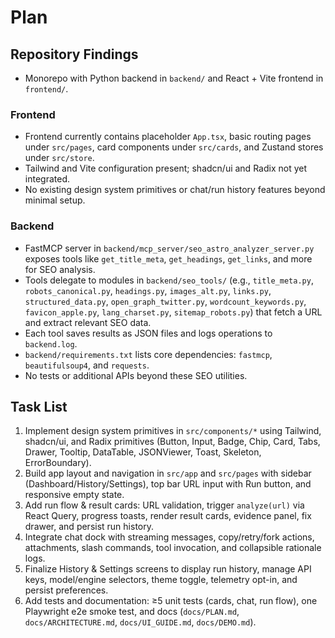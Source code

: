 # Plan

## Repository Findings
- Monorepo with Python backend in `backend/` and React + Vite frontend in `frontend/`.

### Frontend
- Frontend currently contains placeholder `App.tsx`, basic routing pages under `src/pages`, card components under `src/cards`, and Zustand stores under `src/store`.
- Tailwind and Vite configuration present; shadcn/ui and Radix not yet integrated.
- No existing design system primitives or chat/run history features beyond minimal setup.

### Backend
- FastMCP server in `backend/mcp_server/seo_astro_analyzer_server.py` exposes tools like `get_title_meta`, `get_headings`, `get_links`, and more for SEO analysis.
- Tools delegate to modules in `backend/seo_tools/` (e.g., `title_meta.py`, `robots_canonical.py`, `headings.py`, `images_alt.py`, `links.py`, `structured_data.py`, `open_graph_twitter.py`, `wordcount_keywords.py`, `favicon_apple.py`, `lang_charset.py`, `sitemap_robots.py`) that fetch a URL and extract relevant SEO data.
- Each tool saves results as JSON files and logs operations to `backend.log`.
- `backend/requirements.txt` lists core dependencies: `fastmcp`, `beautifulsoup4`, and `requests`.
- No tests or additional APIs beyond these SEO utilities.

## Task List
1. Implement design system primitives in `src/components/*` using Tailwind, shadcn/ui, and Radix primitives (Button, Input, Badge, Chip, Card, Tabs, Drawer, Tooltip, DataTable, JSONViewer, Toast, Skeleton, ErrorBoundary).
2. Build app layout and navigation in `src/app` and `src/pages` with sidebar (Dashboard/History/Settings), top bar URL input with Run button, and responsive empty state.
3. Add run flow & result cards: URL validation, trigger `analyze(url)` via React Query, progress toasts, render result cards, evidence panel, fix drawer, and persist run history.
4. Integrate chat dock with streaming messages, copy/retry/fork actions, attachments, slash commands, tool invocation, and collapsible rationale logs.
5. Finalize History & Settings screens to display run history, manage API keys, model/engine selectors, theme toggle, telemetry opt-in, and persist preferences.
6. Add tests and documentation: ≥5 unit tests (cards, chat, run flow), one Playwright e2e smoke test, and docs (`docs/PLAN.md`, `docs/ARCHITECTURE.md`, `docs/UI_GUIDE.md`, `docs/DEMO.md`).

